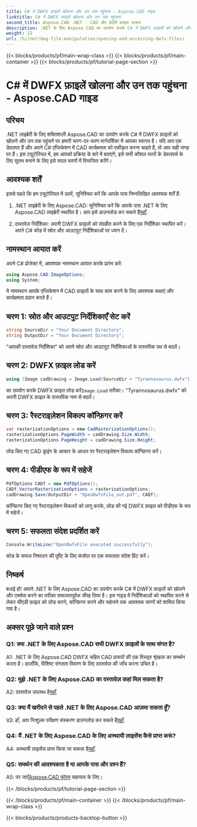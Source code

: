 ```yaml
---
title: C# में DWFX फ़ाइलें खोलना और उन तक पहुंचना - Aspose.CAD गाइड
linktitle: C# में DWFX फ़ाइलें खोलना और उन तक पहुंचना
second_title: Aspose.CAD .NET - CAD और BIM फ़ाइल स्वरूप
description: .NET के लिए Aspose.CAD का उपयोग करके C# में DWFX फ़ाइलों को खोलने और एक्सेस करने का तरीका जानें। आपके अनुप्रयोगों में निर्बाध एकीकरण के लिए चरण-दर-चरण मार्गदर्शिका।
weight: 12
url: /hi/net/dwg-file-manipulation/opening-and-accessing-dwfx-files/
---
```


{{< blocks/products/pf/main-wrap-class >}}
{{< blocks/products/pf/main-container >}}
{{< blocks/products/pf/tutorial-page-section >}}

# C# में DWFX फ़ाइलें खोलना और उन तक पहुंचना - Aspose.CAD गाइड

## परिचय

.NET लाइब्रेरी के लिए शक्तिशाली Aspose.CAD का उपयोग करके C# में DWFX फ़ाइलों को खोलने और उन तक पहुंचने पर हमारी चरण-दर-चरण मार्गदर्शिका में आपका स्वागत है। यदि आप एक डेवलपर हैं और अपने C# एप्लिकेशन में CAD कार्यक्षमता को एकीकृत करना चाहते हैं, तो आप सही जगह पर हैं। इस ट्यूटोरियल में, हम आपको प्रक्रिया के बारे में बताएंगे, इसे सभी कौशल स्तरों के डेवलपर्स के लिए सुलभ बनाने के लिए इसे सरल चरणों में विभाजित करेंगे।

## आवश्यक शर्तें

इससे पहले कि हम ट्यूटोरियल में उतरें, सुनिश्चित करें कि आपके पास निम्नलिखित आवश्यक शर्तें हैं:

1.  .NET लाइब्रेरी के लिए Aspose.CAD: सुनिश्चित करें कि आपके पास .NET के लिए Aspose.CAD लाइब्रेरी स्थापित है। आप इसे डाउनलोड कर सकते हैं[यहाँ](https://releases.aspose.com/cad/net/).

2. दस्तावेज़ निर्देशिका: अपनी DWFX फ़ाइलों को संग्रहीत करने के लिए एक निर्देशिका स्थापित करें। अपने C# कोड में स्रोत और आउटपुट निर्देशिकाओं पर ध्यान दें।

## नामस्थान आयात करें

अपने C# प्रोजेक्ट में, आवश्यक नामस्थान आयात करके प्रारंभ करें:

```csharp
using Aspose.CAD.ImageOptions;
using System;
```

ये नामस्थान आपके एप्लिकेशन में CAD फ़ाइलों के साथ काम करने के लिए आवश्यक कक्षाएं और कार्यक्षमता प्रदान करते हैं।

## चरण 1: स्रोत और आउटपुट निर्देशिकाएँ सेट करें

```csharp
string SourceDir = "Your Document Directory";
string OutputDir = "Your Document Directory";
```

"आपकी दस्तावेज़ निर्देशिका" को अपने स्रोत और आउटपुट निर्देशिकाओं के वास्तविक पथ से बदलें।

## चरण 2: DWFX फ़ाइल लोड करें

```csharp
using (Image cadDrawing = Image.Load(SourceDir + "Tyrannosaurus.dwfx"))
```

 का उपयोग करके DWFX फ़ाइल लोड करें`Image.Load` तरीका। "Tyrannosaurus.dwfx" को अपनी DWFX फ़ाइल के वास्तविक नाम से बदलें।

## चरण 3: रैस्टराइज़ेशन विकल्प कॉन्फ़िगर करें

```csharp
var rasterizationOptions = new CadRasterizationOptions();
rasterizationOptions.PageWidth = cadDrawing.Size.Width;
rasterizationOptions.PageHeight = cadDrawing.Size.Height;
```

लोड किए गए CAD ड्राइंग के आकार के आधार पर रैस्टराइज़ेशन विकल्प कॉन्फ़िगर करें।

## चरण 4: पीडीएफ के रूप में सहेजें

```csharp
PdfOptions CADf = new PdfOptions();
CADf.VectorRasterizationOptions = rasterizationOptions;
cadDrawing.Save(OutputDir + "OpenDwfxFile_out.pdf", CADf);
```

कॉन्फ़िगर किए गए रैस्टराइज़ेशन विकल्पों को लागू करके, लोड की गई DWFX फ़ाइल को पीडीएफ के रूप में सहेजें।

## चरण 5: सफलता संदेश प्रदर्शित करें

```csharp
Console.WriteLine("OpenDwfxFile executed successfully");
```

कोड के सफल निष्पादन की पुष्टि के लिए कंसोल पर एक सफलता संदेश प्रिंट करें।

## निष्कर्ष

बधाई हो! आपने .NET के लिए Aspose.CAD का उपयोग करके C# में DWFX फ़ाइलों को खोलने और एक्सेस करने का तरीका सफलतापूर्वक सीख लिया है। इस गाइड में निर्देशिकाओं को स्थापित करने से लेकर सीएडी फ़ाइल को लोड करने, कॉन्फ़िगर करने और सहेजने तक आवश्यक चरणों को शामिल किया गया है।

## अक्सर पूछे जाने वाले प्रश्न

### Q1: क्या .NET के लिए Aspose.CAD सभी DWFX फ़ाइलों के साथ संगत है?

A1: .NET के लिए Aspose.CAD DWFX सहित CAD प्रारूपों की एक विस्तृत श्रृंखला का समर्थन करता है। हालाँकि, विशिष्ट संगतता विवरण के लिए दस्तावेज़ की जाँच करना उचित है।

### Q2: मुझे .NET के लिए Aspose.CAD का दस्तावेज़ कहां मिल सकता है?

 A2: दस्तावेज़ उपलब्ध है[यहाँ](https://reference.aspose.com/cad/net/).

### Q3: क्या मैं खरीदने से पहले .NET के लिए Aspose.CAD आज़मा सकता हूँ?

 उ3: हाँ, आप निःशुल्क परीक्षण संस्करण डाउनलोड कर सकते हैं[यहाँ](https://releases.aspose.com/).

### Q4: मैं .NET के लिए Aspose.CAD के लिए अस्थायी लाइसेंस कैसे प्राप्त करूं?

 A4: अस्थायी लाइसेंस प्राप्त किया जा सकता है[यहाँ](https://purchase.aspose.com/temporary-license/).

### Q5: समर्थन की आवश्यकता है या आपके पास और प्रश्न हैं?

A5: पर जाएँ[Aspose.CAD फोरम](https://forum.aspose.com/c/cad/19) सहायता के लिए।

{{< /blocks/products/pf/tutorial-page-section >}}

{{< /blocks/products/pf/main-container >}}
{{< /blocks/products/pf/main-wrap-class >}}

{{< blocks/products/products-backtop-button >}}
